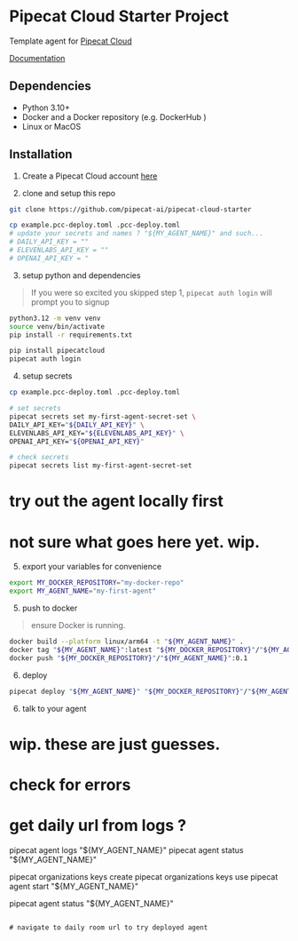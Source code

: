 # Pipecat Cloud Starter Project

Template agent for [Pipecat Cloud](https://www.daily.co/products/pipecat-cloud/)

[Documentation](https://docs.pipecat.daily.co/)

## Dependencies

- Python 3.10+
- Docker and a Docker repository (e.g. DockerHub )
- Linux or MacOS

## Installation

1. Create a Pipecat Cloud account [here](https://pipecat.daily.co/)

2. clone and setup this repo
```bash
git clone https://github.com/pipecat-ai/pipecat-cloud-starter
```

```bash
cp example.pcc-deploy.toml .pcc-deploy.toml
# update your secrets and names ? "${MY_AGENT_NAME}" and such...
# DAILY_API_KEY = ""
# ELEVENLABS_API_KEY = ""
# OPENAI_API_KEY = "
```

3. setup python and dependencies
> If you were so excited you skipped step 1, `pipecat auth login` will prompt you to signup

```bash
python3.12 -m venv venv
source venv/bin/activate
pip install -r requirements.txt

pip install pipecatcloud
pipecat auth login
```

4. setup secrets

```bash
cp example.pcc-deploy.toml .pcc-deploy.toml

# set secrets
pipecat secrets set my-first-agent-secret-set \
DAILY_API_KEY="${DAILY_API_KEY}" \
ELEVENLABS_API_KEY="${ELEVENLABS_API_KEY}" \
OPENAI_API_KEY="${OPENAI_API_KEY}"

# check secrets
pipecat secrets list my-first-agent-secret-set
```

# try out the agent locally first
# not sure what goes here yet. wip.




5. export your variables for convenience
```bash
export MY_DOCKER_REPOSITORY="my-docker-repo"
export MY_AGENT_NAME="my-first-agent"
```

5. push to docker
> ensure Docker is running.

```bash
docker build --platform linux/arm64 -t "${MY_AGENT_NAME}" .
docker tag "${MY_AGENT_NAME}":latest "${MY_DOCKER_REPOSITORY}"/"${MY_AGENT_NAME}":0.1
docker push "${MY_DOCKER_REPOSITORY}"/"${MY_AGENT_NAME}":0.1
```

6. deploy
```bash
pipecat deploy "${MY_AGENT_NAME}" "${MY_DOCKER_REPOSITORY}"/"${MY_AGENT_NAME}":0.1
```

6. talk to your agent
# wip. these are just guesses.
# check for errors
# get daily url from logs ?
pipecat agent logs "${MY_AGENT_NAME}"
pipecat agent status "${MY_AGENT_NAME}"

pipecat organizations keys create
pipecat organizations keys use
pipecat agent start "${MY_AGENT_NAME}"

pipecat agent status "${MY_AGENT_NAME}"
```

# navigate to daily room url to try deployed agent

